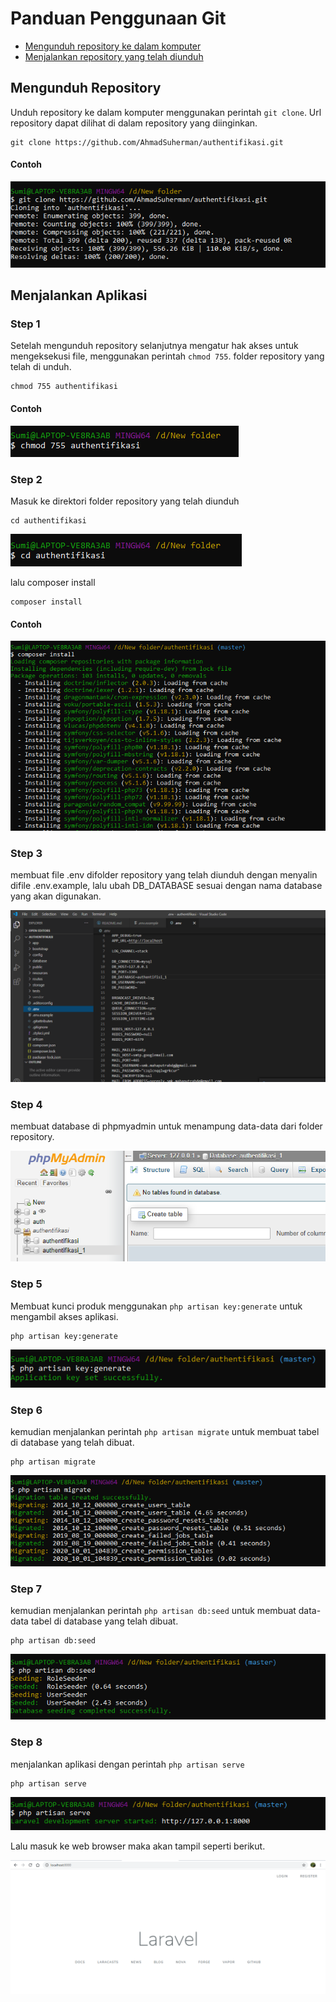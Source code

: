 # Panduan Penggunaan Git

* [Mengunduh repository ke dalam komputer](https://github.com/AhmadSuherman/authentifikasi/blob/master/README.md#mengunduh-repository)
* [Menjalankan repository yang telah diunduh](https://github.com/AhmadSuherman/authentifikasi/blob/master/README.md#menjalankan-aplikasi)


## Mengunduh Repository

Unduh repository ke dalam komputer menggunakan perintah `git clone`. Url
repository dapat dilihat di dalam repository yang diinginkan.

```
git clone https://github.com/AhmadSuherman/authentifikasi.git
```

#### Contoh

![img](https://github.com/AhmadSuherman/authentifikasi/blob/master/public/readme_img/git%20clone.PNG)

## Menjalankan Aplikasi

### Step 1
Setelah mengunduh repository selanjutnya mengatur hak akses untuk mengeksekusi file, menggunakan perintah `chmod 755`. folder repository yang telah di unduh. 

```
chmod 755 authentifikasi
```

#### Contoh

![img](https://github.com/AhmadSuherman/authentifikasi/blob/master/public/readme_img/chmod.PNG)

### Step 2
Masuk ke direktori folder repository yang telah diunduh

```
cd authentifikasi
```

![img](https://github.com/AhmadSuherman/authentifikasi/blob/master/public/readme_img/masuk%20folder%20yang%20di%20clone.PNG)

lalu composer install

```
composer install
```

#### Contoh

![img](https://github.com/AhmadSuherman/authentifikasi/blob/master/public/readme_img/composer%20install.PNG)

### Step 3
membuat file .env difolder repository yang telah diunduh dengan menyalin difile .env.example, lalu ubah DB_DATABASE sesuai dengan nama database yang akan digunakan.

![img](https://github.com/AhmadSuherman/authentifikasi/blob/master/public/readme_img/.env.PNG)

### Step 4
membuat database di phpmyadmin untuk menampung data-data dari folder repository.

![img](https://github.com/AhmadSuherman/authentifikasi/blob/master/public/readme_img/phpmyadmin.PNG)

### Step 5
Membuat kunci produk menggunakan `php artisan key:generate` untuk mengambil akses aplikasi.

```
php artisan key:generate
```

![img](https://github.com/AhmadSuherman/authentifikasi/blob/master/public/readme_img/key%20generate.PNG)

### Step 6
kemudian menjalankan perintah `php artisan migrate` untuk membuat tabel di database yang telah dibuat.

```
php artisan migrate
```
![img](https://github.com/AhmadSuherman/authentifikasi/blob/master/public/readme_img/migrate.PNG)


### Step 7
kemudian menjalankan perintah `php artisan db:seed` untuk membuat data-data tabel di database yang telah dibuat.

```
php artisan db:seed
```
![img](https://github.com/AhmadSuherman/authentifikasi/blob/master/public/readme_img/seed.PNG)

### Step 8
menjalankan aplikasi dengan perintah `php artisan serve` 

```
php artisan serve
```

![img](https://github.com/AhmadSuherman/authentifikasi/blob/master/public/readme_img/serve.PNG)

Lalu masuk ke web browser maka akan tampil seperti berikut.

![img](https://github.com/AhmadSuherman/authentifikasi/blob/master/public/readme_img/chrome.PNG)

